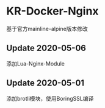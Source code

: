 # KR-Docker-Nginx

基于官方mainline-alpine版本修改

## Update 2020-05-06

添加Lua-Nginx-Module

## Update 2020-05-01

添加brotli模块，使用BoringSSL编译